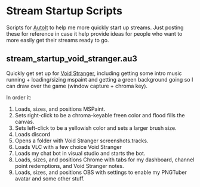 # Stream Startup Scripts

Scripts for [AutoIt](https://www.autoitscript.com) to help me more quickly start up streams.  Just posting these for reference in case it help provide ideas for people who want to more easily get their streams ready to go.

## stream_startup_void_stranger.au3

Quickly get set up for [Void Stranger](https://store.steampowered.com/app/2121980/Void_Stranger), including getting some intro music running + loading/sizing mspaint and getting a green background going so I can draw over the game (window capture + chroma key).

In order it:

1. Loads, sizes, and positions MSPaint.
2. Sets right-click to be a chroma-keyable freen color and flood fills the canvas.
3. Sets left-click to be a yellowish color and sets a larger brush size.
4. Loads discord
5. Opens a folder with Void Stranger screenshots.tracks.
6. Loads VLC with a few choice Void Stranger 
7. Loads my chat bot in visual studio and starts the bot.
8. Loads, sizes, and positions Chrome with tabs for my dashboard, channel point redemptions, and Void Stranger notes.
9. Loads, sizes, and positions OBS with settings to enable my PNGTuber avatar and some other stuff.